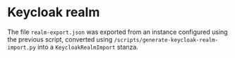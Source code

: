 # Keycloak realm

The file `realm-export.json` was exported from an instance configured using the previous script, converted using `/scripts/generate-keycloak-realm-import.py` into a `KeycloakRealmImport` stanza.